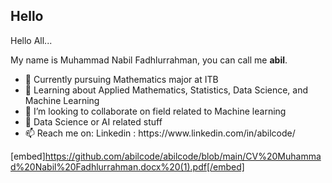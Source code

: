 ## Hello
Hello All... 
<p>My name is Muhammad Nabil Fadhlurrahman, you can call me <b>abil</b>.
  <ul>
<li>🔭 Currently pursuing Mathematics major at ITB </li>
<li>🌱 Learning about Applied Mathematics, Statistics, Data Science, and Machine Learning</li>
<li>👯 I’m looking to collaborate on field related to Machine learning</li>
<li>💬 Data Science or AI related stuff</li>
<li>📫 Reach me on: Linkedin : https://www.linkedin.com/in/abilcode/</li>
  </ul>

[embed]https://github.com/abilcode/abilcode/blob/main/CV%20Muhammad%20Nabil%20Fadhlurrahman.docx%20(1).pdf[/embed]
